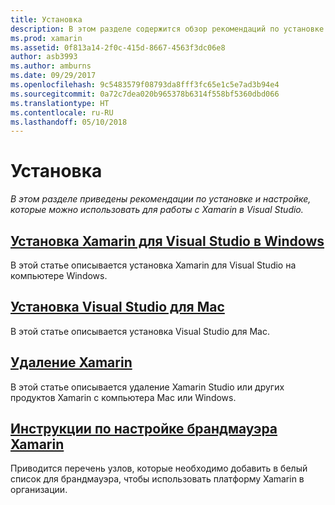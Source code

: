 ```yaml
---
title: Установка
description: В этом разделе содержится обзор рекомендаций по установке и настройке, которые можно использовать для работы с Xamarin в Visual Studio.
ms.prod: xamarin
ms.assetid: 0f813a14-2f0c-415d-8667-4563f3dc06e8
author: asb3993
ms.author: amburns
ms.date: 09/29/2017
ms.openlocfilehash: 9c5483579f08793da8fff3fc65e1c5e7ad3b94e4
ms.sourcegitcommit: 0a72c7dea020b965378b6314f558bf5360dbd066
ms.translationtype: HT
ms.contentlocale: ru-RU
ms.lasthandoff: 05/10/2018
---
```

# <a name="installation"></a>Установка

_В этом разделе приведены рекомендации по установке и настройке, которые можно использовать для работы с Xamarin в Visual Studio._

##  <a name="installing-xamarin-in-visual-studio-on-windowscross-platformget-startedinstallationwindowsmd"></a>[Установка Xamarin для Visual Studio в Windows](~/cross-platform/get-started/installation/windows.md)

В этой статье описывается установка Xamarin для Visual Studio на компьютере Windows.

##  <a name="installing-visual-studio-for-macvisualstudiomacinstallation"></a>[Установка Visual Studio для Mac](/visualstudio/mac/installation/)

В этой статье описывается установка Visual Studio для Mac.

##  <a name="uninstalling-xamarincross-platformget-startedinstallationuninstalling-xamarinmd"></a>[Удаление Xamarin](~/cross-platform/get-started/installation/uninstalling-xamarin.md)

В этой статье описывается удаление Xamarin Studio или других продуктов Xamarin с компьютера Mac или Windows.

##  <a name="xamarin-firewall-configuration-instructionsfirewallmd"></a>[Инструкции по настройке брандмауэра Xamarin](firewall.md)

Приводится перечень узлов, которые необходимо добавить в белый список для брандмауэра, чтобы использовать платформу Xamarin в организации.
